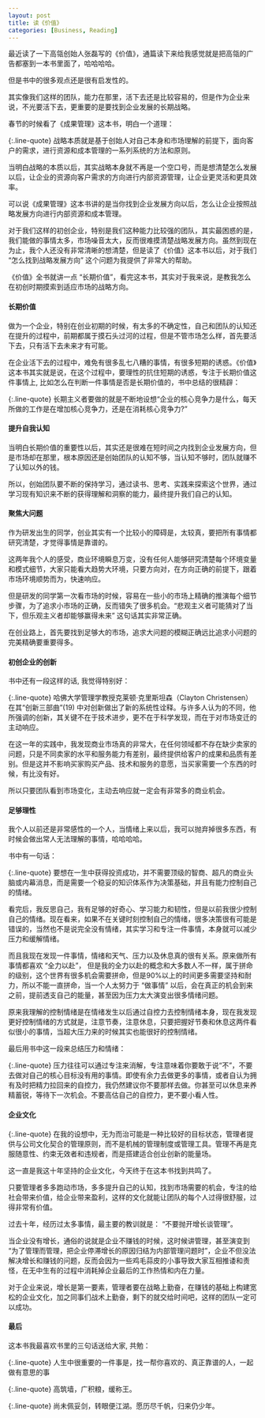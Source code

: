 ```yaml
---
layout: post
title: 读《价值》
categories: [Business, Reading]
---
```


最近读了一下高瓴创始人张磊写的《价值》，通篇读下来给我感觉就是把高瓴的广告都塞到一本书里面了，哈哈哈哈。

但是书中的很多观点还是很有启发性的。

其实像我们这样的团队，能力在那里，活下去还是比较容易的，但是作为企业来说，不光要活下去，更重要的是要找到企业发展的长期战略。

春节的时候看了《成果管理》这本书，明白一个道理：

{:.line-quote}
战略本质就是基于创始人对自己本身和市场理解的前提下，面向客户的需求，进行资源和成本管理的一系列系统的方法和原则。

当明白战略的本质以后，其实战略本身就不再是一个空口号，而是想清楚怎么发展以后，让企业的资源向客户需求的方向进行内部资源管理，让企业更灵活和更具效率。

可以说《成果管理》这本书讲的是当你找到企业发展方向以后，怎么让企业按照战略发展方向进行内部资源和成本管理。

对于我们这样的初创企业，特别是我们这种能力比较强的团队，其实最困惑的是，我们能做的事情太多，市场噪音太大，反而很难摸清楚战略发展方向。虽然到现在为止，我个人还没有非常清晰的想清楚，但是读了《价值》这本书以后，对于我们 “怎么找到战略发展方向” 这个问题为我提供了非常大的帮助。

《价值》全书就讲一点 “长期价值”，看完这本书，其实对于我来说，是教我怎么在初创时期摸索到适应市场的战略方向。

#### 长期价值
做为一个企业，特别在创业初期的时候，有太多的不确定性，自己和团队的认知还在提升的过程中，前期都属于摸石头过河的过程，但是不管市场怎么样，首先要活下去，只有活下去未来才有可能。

在企业活下去的过程中，难免有很多乱七八糟的事情，有很多短期的诱惑。《价值》这本书其实就是说，在这个过程中，要理性的抗住短期的诱惑，专注于长期价值这件事情上, 比如怎么在判断一件事情是否是长期价值的，书中总结的很精辟：

{:.line-quote}
长期主义者要做的就是不断地设想“企业的核心竞争力是什么，每天所做的工作是在增加核心竞争力，还是在消耗核心竞争力?”

#### 提升自我认知
当明白长期价值的重要性以后，其实还是很难在短时间之内找到企业发展方向，但是市场却在那里，根本原因还是创始团队的认知不够，当认知不够时，团队就赚不了认知以外的钱。

所以，创始团队要不断的保持学习，通过读书、思考、实践来探索这个世界，通过学习现有知识来不断的获得理解和洞察的能力，最终提升我们自己的认知。

#### 聚焦大问题
作为研发出生的同学，创业其实有一个比较小的障碍是，太较真，要把所有事情都研究清楚，才觉得事情是靠谱的。

这两年我个人的感受，商业环境瞬息万变，没有任何人能够研究清楚每个环境变量和模式细节，大家只能看大趋势大环境，只要方向对，在方向正确的前提下，跟着市场环境顺势而为，快速响应。

但是研发的同学第一次看市场的时候，容易在一些小的市场上精确的推演每个细节步骤，为了追求小市场的正确，反而错失了很多机会。“悲观主义者可能猜对了当下，但乐观主义者却能够赢得未来” 这句话其实非常正确。

在创业路上，首先要找到足够大的市场，追求大问题的模糊正确远比追求小问题的完美精确要重要得多。

#### 初创企业的创新
书中还有一段这样的话, 我觉得特别好：

{:.line-quote}
哈佛大学管理学教授克莱顿·克里斯坦森（Clayton Christensen）在其“创新三部曲”(19) 中对创新做出了新的系统性诠释。与许多人认为的不同，他所强调的创新，其关键不在于技术进步，更不在于科学发现，而在于对市场变迁的主动响应。

在这一年的实践中，我发现商业市场真的非常大，在任何领域都不存在缺少卖家的问题，只是不同卖家的水平和服务能力有差别，最终提供给客户的成果和品质有差别。但是这并不影响买家购买产品、技术和服务的意愿，当买家需要一个东西的时候，有比没有好。

所以只要团队看到市场变化，主动去响应就一定会有非常多的商业机会。

#### 足够理性
我个人以前还是非常感性的一个人，当情绪上来以后，我可以抛弃掉很多东西，有时候会做出常人无法理解的事情，哈哈哈哈。

书中有一句话：

{:.line-quote}
要想在一生中获得投资成功，并不需要顶级的智商、超凡的商业头脑或内幕消息，而是需要一个稳妥的知识体系作为决策基础，并且有能力控制自己的情绪。

看完后，我反思自己，我有足够的好奇心、学习能力和韧性，但是以前我很少控制自己的情绪。现在看来，如果不在关键时刻控制自己的情绪，很多决策很有可能是错误的，当然也不是说完全没有情绪，其实学习和专注一件事情，本身就可以减少压力和缓解情绪。

而且我现在发现一件事情，情绪和天气、压力以及休息真的很有关系。原来做所有事情都喜欢 “全力以赴”， 但是我的全力以赴的概念和大多数人不一样，属于拼命的级别，这个世界有很多机会需要拼命，但是90%以上的时间更多需要坚持和耐力，所以不能一直拼命，当一个人太努力于 “做事情” 以后，会在真正的机会到来之前，提前透支自己的能量，甚至因为压力太大演变出很多情绪问题。

原来我理解的控制情绪是在情绪发生以后通过自控力去控制情绪本身，现在我发现更好控制情绪的方式就是，注意节奏，注意休息，只要把握好节奏和休息这两件看似很小的事情，当超大压力来的时候其实也能很好的控制情绪。

最后用书中这一段来总结压力和情绪：

{:.line-quote}
压力往往可以通过专注来消解，专注意味着你要敢于说“不”，不要去做对自己的核心目标没有用的事情。即使有余力去做更多的事情，或者自认为拥有及时把精力拉回来的自控力，我仍然建议你不要那样去做。你甚至可以休息来养精蓄锐，等待下一次机会。不要高估自己的自控力，更不要小看人性。

#### 企业文化

{:.line-quote}
在我的设想中，无为而治可能是一种比较好的目标状态，管理者提供与公司文化契合的管理原则，而不是机械的管理制度或管理工具。管理不再是克服随意性、约束无效者和违规者，而是搭建适合创业创新的能量场。

这一直是我这十年坚持的企业文化，今天终于在这本书找到共鸣了。

只要管理者多多跑动市场，多多提升自己的认知，找到市场需要的机会，专注的给社会带来价值，给企业带来盈利，这样的文化就能让团队的每个人过得很舒服，过得非常有价值。

过去十年，经历过太多事情，最主要的教训就是： “不要抛开增长谈管理”。

当企业没有增长，通俗的说就是企业不赚钱的时候，这时候讲管理，甚至演变到 “为了管理而管理，把企业停滞增长的原因归结为内部管理问题时”，企业不但没法解决增长和赚钱的问题，反而会因为一些鸡毛蒜皮的小事导致大家互相推诿和责怪，在无中生有的过程中消耗掉企业最后的工作热情和内在力量。

对于企业来说，增长是第一要素，管理者要在战略上勤奋，在赚钱的基础上构建宽松的企业文化，加之同事们战术上勤奋，剩下的就交给时间吧，这样的团队一定可以成功。

#### 最后
这本书我最喜欢书里的三句话送给大家, 共勉：

{:.line-quote}
人生中很重要的一件事是，找一帮你喜欢的、真正靠谱的人，一起做有意思的事

{:.line-quote}
高筑墙，广积粮，缓称王。

{:.line-quote}
尚未佩妥剑，转眼便江湖。愿历尽千帆，归来仍少年。
